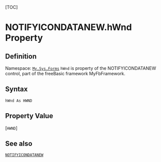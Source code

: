 [TOC]
# NOTIFYICONDATANEW.hWnd Property

## Definition
Namespace: [`My.Sys.Forms`](My.Sys.Forms.md)
`hWnd` is property of the NOTIFYICONDATANEW control, part of the freeBasic framework MyFbFramework.
## Syntax
```freeBasic
hWnd As HWND
```
## Property Value
[`HWND`]
## See also
[`NOTIFYICONDATANEW`](NOTIFYICONDATANEW.md)
